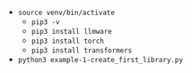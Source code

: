 - `source venv/bin/activate`
  - `pip3 -v`
  - `pip3 install llmware`
  - `pip3 install torch`
  - `pip3 install transformers`
- `python3 example-1-create_first_library.py`
